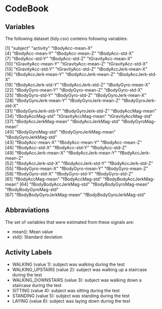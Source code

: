 # CodeBook


## Variables
The following dataset (tidy.csv) conteins following variables:

 [1] "subject"                   "activity"                  "tBodyAcc-mean-X"          
 [4] "tBodyAcc-mean-Y"           "tBodyAcc-mean-Z"           "tBodyAcc-std-X"           
 [7] "tBodyAcc-std-Y"            "tBodyAcc-std-Z"            "tGravityAcc-mean-X"       
[10] "tGravityAcc-mean-Y"        "tGravityAcc-mean-Z"        "tGravityAcc-std-X"        
[13] "tGravityAcc-std-Y"         "tGravityAcc-std-Z"         "tBodyAccJerk-mean-X"      
[16] "tBodyAccJerk-mean-Y"       "tBodyAccJerk-mean-Z"       "tBodyAccJerk-std-X"       
[19] "tBodyAccJerk-std-Y"        "tBodyAccJerk-std-Z"        "tBodyGyro-mean-X"         
[22] "tBodyGyro-mean-Y"          "tBodyGyro-mean-Z"          "tBodyGyro-std-X"          
[25] "tBodyGyro-std-Y"           "tBodyGyro-std-Z"           "tBodyGyroJerk-mean-X"     
[28] "tBodyGyroJerk-mean-Y"      "tBodyGyroJerk-mean-Z"      "tBodyGyroJerk-std-X"      
[31] "tBodyGyroJerk-std-Y"       "tBodyGyroJerk-std-Z"       "tBodyAccMag-mean"         
[34] "tBodyAccMag-std"           "tGravityAccMag-mean"       "tGravityAccMag-std"       
[37] "tBodyAccJerkMag-mean"      "tBodyAccJerkMag-std"       "tBodyGyroMag-mean"        
[40] "tBodyGyroMag-std"          "tBodyGyroJerkMag-mean"     "tBodyGyroJerkMag-std"     
[43] "fBodyAcc-mean-X"           "fBodyAcc-mean-Y"           "fBodyAcc-mean-Z"          
[46] "fBodyAcc-std-X"            "fBodyAcc-std-Y"            "fBodyAcc-std-Z"           
[49] "fBodyAccJerk-mean-X"       "fBodyAccJerk-mean-Y"       "fBodyAccJerk-mean-Z"      
[52] "fBodyAccJerk-std-X"        "fBodyAccJerk-std-Y"        "fBodyAccJerk-std-Z"       
[55] "fBodyGyro-mean-X"          "fBodyGyro-mean-Y"          "fBodyGyro-mean-Z"         
[58] "fBodyGyro-std-X"           "fBodyGyro-std-Y"           "fBodyGyro-std-Z"          
[61] "fBodyAccMag-mean"          "fBodyAccMag-std"           "fBodyBodyAccJerkMag-mean" 
[64] "fBodyBodyAccJerkMag-std"   "fBodyBodyGyroMag-mean"     "fBodyBodyGyroMag-std"     
[67] "fBodyBodyGyroJerkMag-mean" "fBodyBodyGyroJerkMag-std" 

##  Abbraviations
The set of variables that were estimated from these signals are: 

* mean(): Mean value
* std(): Standard deviation


## Activity Labels

* WALKING (value 1): subject was walking during the test
* WALKING_UPSTAIRS (value 2): subject was walking up a staircase during the test
* WALKING_DOWNSTAIRS (value 3): subject was walking down a staircase during the test
* SITTING (value 4): subject was sitting during the test
* STANDING (value 5): subject was standing during the test
* LAYING (value 6): subject was laying down during the test
